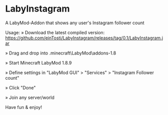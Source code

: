 # LabyInstagram
A LabyMod-Addon that shows any user's Instagram follower count

Usage:
» Download the latest compiled version: https://github.com/einTosti/LabyInstagram/releases/tag/0.1/LabyInstagram.jar

» Drag and drop into .minecraft\LabyMod\addons-1.8

» Start Minecraft LabyMod 1.8.9

» Define settings in "LabyMod GUI" > "Services" > "Instagram Follower count"

» Click "Done"

» Join any server/world


Have fun & enjoy!

